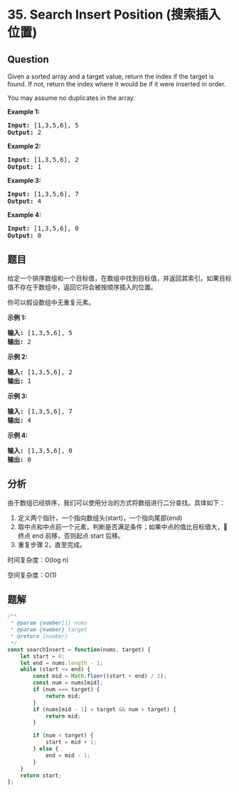 # 35. Search Insert Position (搜索插入位置)

## Question

Given a sorted array and a target value, return the index if the target is found. If not, return the index where it would be if it were inserted in order.

You may assume no duplicates in the array.

**Example 1:**

<pre><strong>Input:</strong> [1,3,5,6], 5
<strong>Output:</strong> 2
</pre>

**Example 2:**

<pre><strong>Input:</strong> [1,3,5,6], 2
<strong>Output:</strong> 1
</pre>

**Example 3:**

<pre><strong>Input:</strong> [1,3,5,6], 7
<strong>Output:</strong> 4
</pre>

**Example 4:**

<pre><strong>Input:</strong> [1,3,5,6], 0
<strong>Output:</strong> 0
</pre>

## 题目

给定一个排序数组和一个目标值，在数组中找到目标值，并返回其索引。如果目标值不存在于数组中，返回它将会被按顺序插入的位置。

你可以假设数组中无重复元素。

**示例 1:**

<pre><strong>输入:</strong> [1,3,5,6], 5
<strong>输出:</strong> 2
</pre>

**示例 2:**

<pre><strong>输入:</strong> [1,3,5,6], 2
<strong>输出:</strong> 1
</pre>

**示例 3:**

<pre><strong>输入:</strong> [1,3,5,6], 7
<strong>输出:</strong> 4
</pre>

**示例 4:**

<pre><strong>输入:</strong> [1,3,5,6], 0
<strong>输出:</strong> 0
</pre>

## 分析

由于数组已经排序，我们可以使用分治的方式将数组进行二分查找。具体如下：

1. 定义两个指针，一个指向数组头(start)，一个指向尾部(end)
2. 取中点和中点前一个元素，判断是否满足条件；如果中点的值比目标值大， 终点 end 前移，否则起点 start 后移。
3. 重复步骤 2，直至完成。

时间复杂度：O(log n)

空间复杂度：O(1)

## 题解

```javascript
/**
 * @param {number[]} nums
 * @param {number} target
 * @return {number}
 */
const searchInsert = function(nums, target) {
    let start = 0;
    let end = nums.length - 1;
    while (start <= end) {
        const mid = Math.floor((start + end) / 2);
        const num = nums[mid];
        if (num === target) {
            return mid;
        }
        if (nums[mid - 1] < target && num > target) {
            return mid;
        }

        if (num < target) {
            start = mid + 1;
        } else {
            end = mid - 1;
        }
    }
    return start;
};
```
